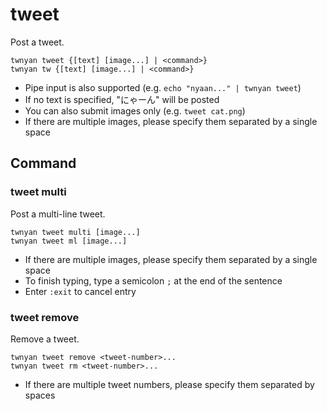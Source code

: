 # tweet

Post a tweet.

```
twnyan tweet {[text] [image...] | <command>}
twnyan tw {[text] [image...] | <command>}
```

- Pipe input is also supported (e.g. `echo "nyaan..." | twnyan tweet`)
- If no text is specified, "にゃーん" will be posted
- You can also submit images only (e.g. `tweet cat.png`)
- If there are multiple images, please specify them separated by a single space

## Command

### tweet multi

Post a multi-line tweet.

```
twnyan tweet multi [image...]
twnyan tweet ml [image...]
```

- If there are multiple images, please specify them separated by a single space
- To finish typing, type a semicolon `;` at the end of the sentence
- Enter `:exit` to cancel entry

### tweet remove

Remove a tweet.

```
twnyan tweet remove <tweet-number>...
twnyan tweet rm <tweet-number>...
```

- If there are multiple tweet numbers, please specify them separated by spaces
